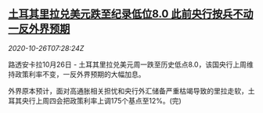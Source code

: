 <!--1603700597000-->
[土耳其里拉兑美元跌至纪录低位8.0 此前央行按兵不动一反外界预期](https://cn.reuters.com/article/turkey-lira-plunge-1026-mon-idCNKBS27B0O8)
------

<div><i>2020-10-26T07:28:24Z</i></div><p>路透安卡拉10月26日 - 土耳其里拉兑美元周一跌至历史低点8.0，该国央行上周维持政策利率不变，一反外界预期的大幅加息。</p><p>外界原本预计，面对高通胀相关担忧和央行外汇储备严重枯竭导致的里拉走软，土耳其央行上周四会把政策利率上调175个基点至12%。(完)</p>
